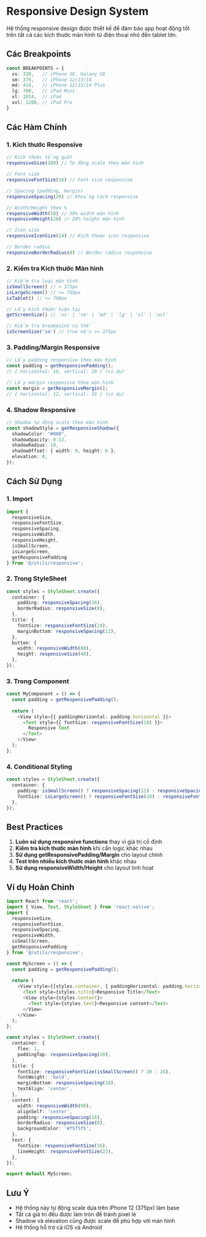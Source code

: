 # Responsive Design System

Hệ thống responsive design được thiết kế để đảm bảo app hoạt động tốt trên tất cả các kích thước màn hình từ điện thoại nhỏ đến tablet lớn.

## Các Breakpoints

```typescript
const BREAKPOINTS = {
  xs: 320,   // iPhone SE, Galaxy S8
  sm: 375,   // iPhone 12/13/14
  md: 414,   // iPhone 12/13/14 Plus
  lg: 768,   // iPad Mini
  xl: 1024,  // iPad
  xxl: 1200, // iPad Pro
}
```

## Các Hàm Chính

### 1. Kích thước Responsive
```typescript
// Kích thước tổng quát
responsiveSize(100) // Tự động scale theo màn hình

// Font size
responsiveFontSize(16) // Font size responsive

// Spacing (padding, margin)
responsiveSpacing(20) // Khoảng cách responsive

// Width/Height theo %
responsiveWidth(50) // 50% width màn hình
responsiveHeight(20) // 20% height màn hình

// Icon size
responsiveIconSize(24) // Kích thước icon responsive

// Border radius
responsiveBorderRadius(8) // Border radius responsive
```

### 2. Kiểm tra Kích thước Màn hình
```typescript
// Kiểm tra loại màn hình
isSmallScreen() // < 375px
isLargeScreen() // >= 768px
isTablet() // >= 768px

// Lấy kích thước hiện tại
getScreenSize() // 'xs' | 'sm' | 'md' | 'lg' | 'xl' | 'xxl'

// Kiểm tra breakpoint cụ thể
isScreenSize('sm') // true nếu >= 375px
```

### 3. Padding/Margin Responsive
```typescript
// Lấy padding responsive theo màn hình
const padding = getResponsivePadding();
// { horizontal: 16, vertical: 20 } (ví dụ)

// Lấy margin responsive theo màn hình
const margin = getResponsiveMargin();
// { horizontal: 12, vertical: 16 } (ví dụ)
```

### 4. Shadow Responsive
```typescript
// Shadow tự động scale theo màn hình
const shadowStyle = getResponsiveShadow({
  shadowColor: "#000",
  shadowOpacity: 0.12,
  shadowRadius: 10,
  shadowOffset: { width: 0, height: 6 },
  elevation: 8,
});
```

## Cách Sử Dụng

### 1. Import
```typescript
import { 
  responsiveSize, 
  responsiveFontSize, 
  responsiveSpacing,
  responsiveWidth,
  responsiveHeight,
  isSmallScreen,
  isLargeScreen,
  getResponsivePadding
} from '@/utils/responsive';
```

### 2. Trong StyleSheet
```typescript
const styles = StyleSheet.create({
  container: {
    padding: responsiveSpacing(16),
    borderRadius: responsiveSize(8),
  },
  title: {
    fontSize: responsiveFontSize(24),
    marginBottom: responsiveSpacing(12),
  },
  button: {
    width: responsiveWidth(80),
    height: responsiveSize(48),
  },
});
```

### 3. Trong Component
```typescript
const MyComponent = () => {
  const padding = getResponsivePadding();
  
  return (
    <View style={{ paddingHorizontal: padding.horizontal }}>
      <Text style={{ fontSize: responsiveFontSize(18) }}>
        Responsive Text
      </Text>
    </View>
  );
};
```

### 4. Conditional Styling
```typescript
const styles = StyleSheet.create({
  container: {
    padding: isSmallScreen() ? responsiveSpacing(12) : responsiveSpacing(20),
    fontSize: isLargeScreen() ? responsiveFontSize(20) : responsiveFontSize(16),
  },
});
```

## Best Practices

1. **Luôn sử dụng responsive functions** thay vì giá trị cố định
2. **Kiểm tra kích thước màn hình** khi cần logic khác nhau
3. **Sử dụng getResponsivePadding/Margin** cho layout chính
4. **Test trên nhiều kích thước màn hình** khác nhau
5. **Sử dụng responsiveWidth/Height** cho layout linh hoạt

## Ví dụ Hoàn Chỉnh

```typescript
import React from 'react';
import { View, Text, StyleSheet } from 'react-native';
import { 
  responsiveSize, 
  responsiveFontSize, 
  responsiveSpacing,
  responsiveWidth,
  isSmallScreen,
  getResponsivePadding
} from '@/utils/responsive';

const MyScreen = () => {
  const padding = getResponsivePadding();
  
  return (
    <View style={[styles.container, { paddingHorizontal: padding.horizontal }]}>
      <Text style={styles.title}>Responsive Title</Text>
      <View style={styles.content}>
        <Text style={styles.text}>Responsive content</Text>
      </View>
    </View>
  );
};

const styles = StyleSheet.create({
  container: {
    flex: 1,
    paddingTop: responsiveSpacing(20),
  },
  title: {
    fontSize: responsiveFontSize(isSmallScreen() ? 20 : 24),
    fontWeight: 'bold',
    marginBottom: responsiveSpacing(16),
    textAlign: 'center',
  },
  content: {
    width: responsiveWidth(90),
    alignSelf: 'center',
    padding: responsiveSpacing(16),
    borderRadius: responsiveSize(8),
    backgroundColor: '#f5f5f5',
  },
  text: {
    fontSize: responsiveFontSize(16),
    lineHeight: responsiveFontSize(22),
  },
});

export default MyScreen;
```

## Lưu Ý

- Hệ thống này tự động scale dựa trên iPhone 12 (375px) làm base
- Tất cả giá trị đều được làm tròn để tránh pixel lẻ
- Shadow và elevation cũng được scale để phù hợp với màn hình
- Hệ thống hỗ trợ cả iOS và Android
